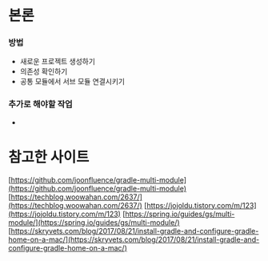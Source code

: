 # 본론

### 방법

- 새로운 프로젝트 생성하기 
- 의존성 확인하기 
- 공통 모듈에서 서브 모듈 연결시키기 

### 추가로 해야할 작업

- 

# 참고한 사이트

[https://github.com/joonfluence/gradle-multi-module](https://github.com/joonfluence/gradle-multi-module)
[https://techblog.woowahan.com/2637/](https://techblog.woowahan.com/2637/)
[https://jojoldu.tistory.com/m/123](https://jojoldu.tistory.com/m/123)
[https://spring.io/guides/gs/multi-module/](https://spring.io/guides/gs/multi-module/)
[https://skryvets.com/blog/2017/08/21/install-gradle-and-configure-gradle-home-on-a-mac/](https://skryvets.com/blog/2017/08/21/install-gradle-and-configure-gradle-home-on-a-mac/)
